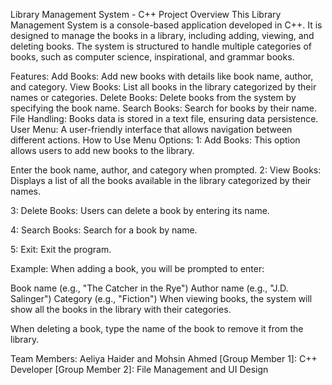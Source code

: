 Library Management System - C++ Project
Overview
This Library Management System is a console-based application developed in C++. It is designed to manage the books in a library, including adding, viewing, and deleting books. The system is structured to handle multiple categories of books, such as computer science, inspirational, and grammar books.

Features:
Add Books: Add new books with details like book name, author, and category.
View Books: List all books in the library categorized by their names or categories.
Delete Books: Delete books from the system by specifying the book name.
Search Books: Search for books by their name.
File Handling: Books data is stored in a text file, ensuring data persistence.
User Menu: A user-friendly interface that allows navigation between different actions.
How to Use
Menu Options:
1: Add Books: This option allows users to add new books to the library.

Enter the book name, author, and category when prompted.
2: View Books: Displays a list of all the books available in the library categorized by their names.

3: Delete Books: Users can delete a book by entering its name.

4: Search Books: Search for a book by name.

5: Exit: Exit the program.

Example:
When adding a book, you will be prompted to enter:

Book name (e.g., "The Catcher in the Rye")
Author name (e.g., "J.D. Salinger")
Category (e.g., "Fiction")
When viewing books, the system will show all the books in the library with their categories.

When deleting a book, type the name of the book to remove it from the library.

Team Members:
Aeliya Haider and Mohsin Ahmed
[Group Member 1]: C++ Developer
[Group Member 2]: File Management and UI Design
